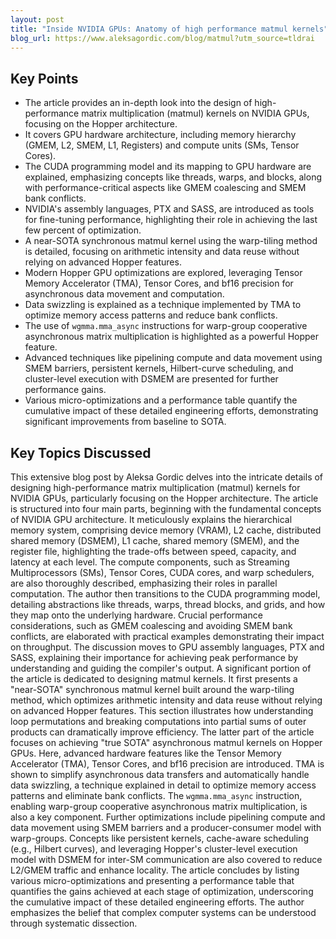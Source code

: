 ```yaml
---
layout: post 
title: "Inside NVIDIA GPUs: Anatomy of high performance matmul kernels"
blog_url: https://www.aleksagordic.com/blog/matmul?utm_source=tldrai 
---
```




## Key Points

- The article provides an in-depth look into the design of high-performance matrix multiplication (matmul) kernels on NVIDIA GPUs, focusing on the Hopper architecture.
- It covers GPU hardware architecture, including memory hierarchy (GMEM, L2, SMEM, L1, Registers) and compute units (SMs, Tensor Cores).
- The CUDA programming model and its mapping to GPU hardware are explained, emphasizing concepts like threads, warps, and blocks, along with performance-critical aspects like GMEM coalescing and SMEM bank conflicts.
- NVIDIA's assembly languages, PTX and SASS, are introduced as tools for fine-tuning performance, highlighting their role in achieving the last few percent of optimization.
- A near-SOTA synchronous matmul kernel using the warp-tiling method is detailed, focusing on arithmetic intensity and data reuse without relying on advanced Hopper features.
- Modern Hopper GPU optimizations are explored, leveraging Tensor Memory Accelerator (TMA), Tensor Cores, and bf16 precision for asynchronous data movement and computation.
- Data swizzling is explained as a technique implemented by TMA to optimize memory access patterns and reduce bank conflicts.
- The use of `wgmma.mma_async` instructions for warp-group cooperative asynchronous matrix multiplication is highlighted as a powerful Hopper feature.
- Advanced techniques like pipelining compute and data movement using SMEM barriers, persistent kernels, Hilbert-curve scheduling, and cluster-level execution with DSMEM are presented for further performance gains.
- Various micro-optimizations and a performance table quantify the cumulative impact of these detailed engineering efforts, demonstrating significant improvements from baseline to SOTA.

## Key Topics Discussed

This extensive blog post by Aleksa Gordic delves into the intricate details of designing high-performance matrix multiplication (matmul) kernels for NVIDIA GPUs, particularly focusing on the Hopper architecture. The article is structured into four main parts, beginning with the fundamental concepts of NVIDIA GPU architecture. It meticulously explains the hierarchical memory system, comprising device memory (VRAM), L2 cache, distributed shared memory (DSMEM), L1 cache, shared memory (SMEM), and the register file, highlighting the trade-offs between speed, capacity, and latency at each level. The compute components, such as Streaming Multiprocessors (SMs), Tensor Cores, CUDA cores, and warp schedulers, are also thoroughly described, emphasizing their roles in parallel computation. The author then transitions to the CUDA programming model, detailing abstractions like threads, warps, thread blocks, and grids, and how they map onto the underlying hardware. Crucial performance considerations, such as GMEM coalescing and avoiding SMEM bank conflicts, are elaborated with practical examples demonstrating their impact on throughput. The discussion moves to GPU assembly languages, PTX and SASS, explaining their importance for achieving peak performance by understanding and guiding the compiler's output. A significant portion of the article is dedicated to designing matmul kernels. It first presents a "near-SOTA" synchronous matmul kernel built around the warp-tiling method, which optimizes arithmetic intensity and data reuse without relying on advanced Hopper features. This section illustrates how understanding loop permutations and breaking computations into partial sums of outer products can dramatically improve efficiency. The latter part of the article focuses on achieving "true SOTA" asynchronous matmul kernels on Hopper GPUs. Here, advanced hardware features like the Tensor Memory Accelerator (TMA), Tensor Cores, and bf16 precision are introduced. TMA is shown to simplify asynchronous data transfers and automatically handle data swizzling, a technique explained in detail to optimize memory access patterns and eliminate bank conflicts. The `wgmma.mma_async` instruction, enabling warp-group cooperative asynchronous matrix multiplication, is also a key component. Further optimizations include pipelining compute and data movement using SMEM barriers and a producer-consumer model with warp-groups. Concepts like persistent kernels, cache-aware scheduling (e.g., Hilbert curves), and leveraging Hopper's cluster-level execution model with DSMEM for inter-SM communication are also covered to reduce L2/GMEM traffic and enhance locality. The article concludes by listing various micro-optimizations and presenting a performance table that quantifies the gains achieved at each stage of optimization, underscoring the cumulative impact of these detailed engineering efforts. The author emphasizes the belief that complex computer systems can be understood through systematic dissection.

